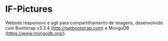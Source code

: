# IF-Pictures
Website responsivo e agil para compartilhamento de imagens, desenvolvido com Bootstrap v3.3.4 (http://getbootstrap.com) e MongoDB (https://www.mongodb.org/).



